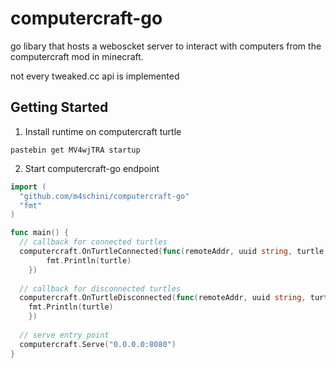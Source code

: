 # computercraft-go
go libary that hosts a weboscket server to interact with computers from the computercraft mod in minecraft.

not every tweaked.cc api is implemented

## Getting Started
1. Install runtime on computercraft turtle
```
pastebin get MV4wjTRA startup
```

2. Start computercraft-go endpoint
```go
import (
  "github.com/m4schini/computercraft-go"
  "fmt"
)

func main() {
  // callback for connected turtles
  computercraft.OnTurtleConnected(func(remoteAddr, uuid string, turtle computer.Turtle) {
		fmt.Println(turtle)
	})
  
  // callback for disconnected turtles
  computercraft.OnTurtleDisconnected(func(remoteAddr, uuid string, turtle computer.Turtle) {
    fmt.Println(turtle)
	})
  
  // serve entry point
  computercraft.Serve("0.0.0.0:8080")
}
```
